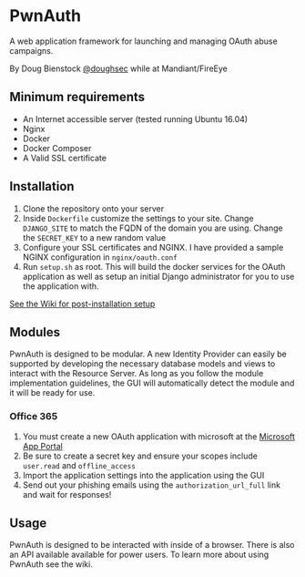 # PwnAuth

A web application framework for launching and managing OAuth abuse campaigns.

By Doug Bienstock [@doughsec](https://twitter.com/doughsec) while at Mandiant/FireEye

## Minimum requirements

* An Internet accessible server (tested running Ubuntu 16.04)
* Nginx
* Docker
* Docker Composer
* A Valid SSL certificate

## Installation


1. Clone the repository onto your server
2. Inside `Dockerfile` customize the settings to your site. Change `DJANGO_SITE` to match the FQDN of the domain you are using. Change the `SECRET_KEY` to a new random value
3. Configure your SSL certificates and NGINX. I have provided a sample NGINX configuration in `nginx/oauth.conf`
2. Run `setup.sh` as root. This will build the docker services for the OAuth application as well as setup an initial Django administrator for you to use the application with.

[See the Wiki for post-installation setup](https://github.com/fireeye/PwnAuth/wiki)

## Modules

PwnAuth is designed to be modular. A new Identity Provider can easily be supported by developing the necessary database models and views to interact with the Resource Server.
As long as you follow the module implementation guidelines, the GUI will automatically detect the module and it will be ready for use.

### Office 365

1. You must create a new OAuth application with microsoft at the [Microsoft App Portal](https://apps.dev.microsoft.com)
2. Be sure to create a secret key and ensure your scopes include `user.read` and `offline_access`
3. Import the application settings into the application using the GUI
4. Send out your phishing emails using the `authorization_url_full` link and wait for responses!

## Usage

PwnAuth is designed to be interacted with inside of a browser. There is also an API available available for power users. To learn more about using PwnAuth see the wiki.
